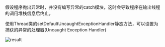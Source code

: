 假设程序抛出异常时，并没有编写异常的catch模块，这时会导致程序在输出线程的调用堆栈信息后终止。

使用Thread类的setDefaultUncaughtExceptionHandler静态方法，可以设置为捕获的异常的处理器(Uncaught Exception Handler)

![result](https://github.com/qiaw99/Self-Lerning/blob/master/Java/MultipleThreads_and_Sockets/Multi_Threads_Mode/10_Two_Phase_Termination/Handle_Exception/Handle.png)
